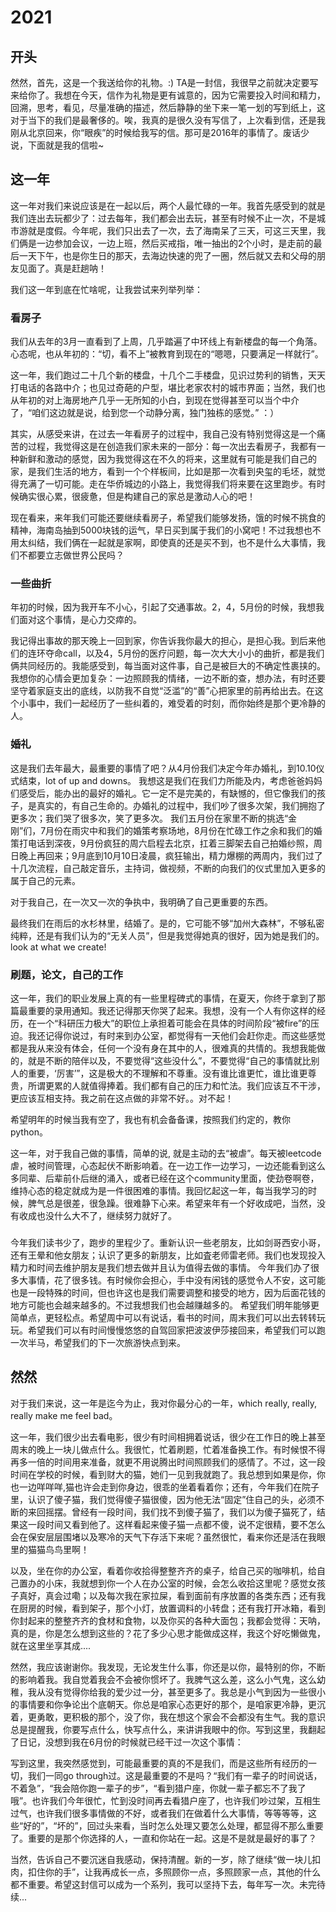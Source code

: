 # 2021

## 开头

然然，首先，这是一个我送给你的礼物。:) TA是一封信，我很早之前就决定要写来给你了。我想在今天，信作为礼物是更有诚意的，因为它需要投入时间和精力，回溯，思考，看见，尽量准确的描述，然后静静的坐下来一笔一划的写到纸上，这对于当下的我们是最奢侈的。唉，我真的是很久没有写信了，上次看到信，还是我刚从北京回来，你“眼疾”的时候给我写的信。那可是2016年的事情了。废话少说，下面就是我的信啦~

## 这一年

这一年对我们来说应该是在一起以后，两个人最忙碌的一年。我首先感受到的就是我们连出去玩都少了：过去每年，我们都会出去玩，甚至有时候不止一次，不是城市游就是度假。今年呢，我们只出去了一次，去了海南呆了三天，可这三天里，我们俩是一边参加会议，一边上班，然后买戒指，唯一抽出的2个小时，是走前的最后一天下午，也是你生日的那天，去海边快速的兜了一圈，然后就又去和父母的朋友见面了。真是赶趟呐！

我们这一年到底在忙啥呢，让我尝试来列举列举：

### 看房子

我们从去年的3月一直看到了上周，几乎踏遍了中环线上有新楼盘的每一个角落。心态呢，也从年初的：“切，看不上”被教育到现在的“嗯嗯，只要满足一样就行”。

这一年，我们跑过二十几个新的楼盘，十几个二手楼盘，见识过势利的销售，天天打电话的各路中介；也见过奇葩的户型，堪比老家农村的城市界面；当然，我们也从年初的对上海房地产几乎一无所知的小白，到现在觉得甚至可以当个中介了，“咱们这边就是说，给到您一个动静分离，独门独栋的感觉。” ：）

其实，从感受来讲，在过去一年看房子的过程中，我自己没有特别觉得这是一个痛苦的过程，我觉得这是在创造我们家未来的一部分：每一次出去看房子，我都有一种新鲜和激动的感觉，因为我觉得这在不久的将来，这里就有可能是我们自己的家，是我们生活的地方，看到一个个样板间，比如是那一次看到央玺的毛坯，就觉得充满了一切可能。走在华侨城边的小路上，我觉得我们将来要在这里跑步。有时候确实很心累，很疲惫，但是构建自己的家总是激动人心的吧！

现在看来，来年我们可能还要继续看房子，希望我们能够发扬，饿的时候不挑食的精神，海南岛抽到5000块钱的运气，早日买到属于我们的小窝吧！不过我想也不用太纠结，我们俩在一起就是家啊，即使真的还是买不到，也不是什么大事情，我们不都要立志做世界公民吗？

### 一些曲折

年初的时候，因为我开车不小心，引起了交通事故。2，4，5月份的时候，我想我们面对这个事情，是心力交瘁的。

我记得出事故的那天晚上一回到家，你告诉我你最大的担心，是担心我。到后来他们的连环夺命call，以及4，5月份的医疗问题，每一次大大小小的曲折，都是我们俩共同经历的。我能感受到，每当面对这件事，自己是被巨大的不确定性裹挟的。我想你的心情会更加复杂：一边照顾我的情绪，一边不断的查，想办法，有时还要坚守着家庭支出的底线，以防我不自觉“泛滥”的“善”心把家里的前再给出去。在这个小事中，我们一起经历了一些纠着的，难受着的时刻，而你始终是那个更冷静的人。

### 婚礼

这是我们去年最大，最重要的事情了吧？从4月份我们决定今年办婚礼，到10.10仪式结束，lot of up and downs。
我想这是我们在我们力所能及内，考虑爸爸妈妈们感受后，能办出的最好的婚礼。它一定不是完美的，有缺憾的，但它像我们的孩子，是真实的，有自己生命的。办婚礼的过程中，我们吵了很多次架，我们拥抱了更多次；我们哭了很多次，笑了更多次。
我们五月份在家里不断的挑选“金刚”们，7月份在雨灾中和我们的婚策考察场地，8月份在忙碌工作之余和我们的婚策打电话到深夜，9月份疯狂的周六启程去北京，扛着三脚架去自己拍婚纱照，周日晚上再回来；9月底到10月10日凌晨，疯狂输出，精力爆棚的两周内，我们过了十几次流程，自己敲定音乐，主持词，做视频，不断的向我们的仪式里加入更多的属于自己的元素。

对于我自己，在一次又一次的争执中，我明确了自己更重要的东西。

最终我们在雨后的水杉林里，结婚了。是的，它可能不够“加州大森林”，不够私密纯粹，还是有我们认为的“无关人员”，但是我觉得她真的很好，因为她是我们的。
look at what we create!

### 刷题，论文，自己的工作

这一年，我们的职业发展上真的有一些里程碑式的事情，在夏天，你终于拿到了那篇最重要的录用通知。我还记得那天你哭了起来。我想，没有一个人有你这样的经历，在一个“科研压力极大”的职位上承担着可能会在具体的时间阶段“被fire”的压迫。我还记得你说过，有时来到办公室，都觉得有一天他们会赶你走。而这些感觉都是我从来没有体会，任何一个没有身在其中的人，很难真的共情的。我想我能做的，就是不断的陪伴以及，不要觉得“这些没什么”，不要觉得“自己的事情就比别人的重要，‘厉害’”，这是极大的不理解和不尊重。没有谁比谁更忙，谁比谁更尊贵，所谓更累的人就值得捧着。我们都有自己的压力和忙法。我们应该互不干涉，更应该互相支持。我之前在这点做的非常不好。。对不起！

希望明年的时候当我有空了，我也有机会备备课，按照我们约定的，教你python。

这一年，对于我自己做的事情，简单的说, 就是主动的去“被虐”。每天被leetcode虐，被时间管理，心态起伏不断影响着。在一边工作一边学习，一边还能看到这么多同辈、后辈前仆后继的涌入，或者已经在这个community里面，使劲卷啊卷，维持心态的稳定就成为是一件很困难的事情。我回忆起这一年，每当我学习的时候，脾气总是很差，很急躁。很难静下心来。希望来年有一个好收成吧，当然，没有收成也没什么大不了，继续努力就好了。

### 

今年我们读书少了，跑步的里程少了。重新认识一些老朋友，比如剑哥西安小哥，还有王晕和他女朋友；认识了更多的新朋友，比如査老师雷老师。我们也发现投入精力和时间去维护朋友是我们想去做并且认为值得去做的事情。
今年我们办了很多大事情，花了很多钱。有时候你会担心，手中没有闲钱的感觉令人不安，这可能也是一段特殊的时间，但也许这也是我们需要调整和接受的地方，因为后面花钱的地方可能也会越来越多的。不过我想我们也会越赚越多的。
希望我们明年能够更简单点，更轻松点。希望周中可以有说话，看书的时间，周末我们可以出去转转玩玩。希望我们可以有时间慢慢悠悠的自驾回家把波波伊莎接回来，希望我们可以跑一次半马，希望我们的下一次旅游快点到来。

## 然然

对于我们来说，这一年是迄今为止，我对你最分心的一年，which really, really, really make me feel bad。

这一年，我们很少出去看电影，很少有时间相拥着说话，很少在工作日的晚上甚至周末的晚上一块儿做点什么。我很忙，忙着刷题，忙着准备换工作。有时候恨不得再多一倍的时间用来准备，就更不用说腾出时间照顾我们的感情了。不过，这一段时间在学校的时候，看到财大的猫，她们一见到我就跑了。我总想到如果是你，你也一边咩咩咩,猫也许会走到你身边，很乖的坐着看着你；还有，今年我们在院子里，认识了傻子猫，我们觉得傻子猫很傻，因为他无法“固定”住自己的头，必须不断的来回摇摆。曾经有一段时间，我们找不到傻子猫了，我们以为傻子猫死了，结果这一段时间又看到他了。这样看起来傻子猫一点都不傻，说不定很精，要不怎么会在保安层层围堵以及寒冷的天气下存活下来呢？虽然很忙，看来你还是活在我眼里的猫猫鸟鸟里啊！

以及，坐在你的办公室，看着你收拾得整整齐齐的桌子，给自己买的咖啡机，给自己置办的小床，我就想到你一个人在办公室的时候，会怎么收拾这里呢？感觉女孩子真好，真会过嘞；以及每次我在家拉屎，看到面前有序放置的各类东西；还有我在厨房的时候，看到架子，那个小灯，放置调料的小转盘；还有我打开冰箱，看到你封起来的整整齐齐的食材和食物，以及你买的各种大面包；我都会觉得：天呐，真的是，你是怎么想到这些的？花了多少心思才能做成这样，我这个好吃懒做鬼，就在这里坐享其成....

然然，我应该谢谢你。我发现，无论发生什么事，你还是以你，最特别的你，不断的影响着我。我自觉着我会不会被你惯坏了。我脾气这么差，这么小气鬼，这么幼稚，我从没有觉得你给我的爱少过一分，甚至更多了。我总是小气到因为一些很小的事情要和你争论出个底朝天。你总是咱家心态更好的那个，是咱家更冷静，更沉着，更勇敢，更积极的那个，没了你，我在想这个家会不会都没有生气。我的意识总是提醒我，你要写点什么，快写点什么，来讲讲我眼中的你。写到这里，我翻起了日记，没想到我在6月份的时候就已经干过一次这个事情：


写到这里，我突然感觉到，可能最重要的真的不是我们，而是这些所有经历的一切，我们一同go through过。这是最重要的不是吗？“我们有一辈子的时间说话，不着急”，“我会陪你跑一辈子的步”，“看到猎户座，你就一辈子都忘不了我了哦”。也许我们今年很忙，忙到没时间再去看猎户座了，也许我们吵过架，互相生过气，也许我们很多事情做的不好，或者我们在做着什么大事情，等等等等，这些“好的”，“坏的”，回过头来看，当时怎么处理又要怎么处理，都显得不那么重要了。重要的是那个你选择的人，一直和你站在一起。这是不是就是最好的事了？

当然，告诉自己不要沉迷自我感动，保持清醒。新的一岁，除了继续“做一块儿扣肉，扣住你的手”，让我再成长一点，多照顾你一点，多照顾家一点，其他的什么都不重要。希望这封信可以成为一个系列，我可以坚持下去，每年写一次。未完待续...
